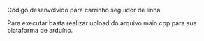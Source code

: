 Código desenvolvido para carrinho seguidor de linha. 

Para executar basta realizar upload do arquivo main.cpp para sua plataforma de arduíno.